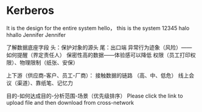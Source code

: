 # Kerberos
It is the design for the entire system 
hello， this is the system
12345
halo
hhallo
Jennifer
Jennifer

了解数据底座字段
头：保护对象的源头
尾：出口端
异常行为迹象（风险）—— 如何提醒（界定责任人）
保密性高的数据——体验感可以降低
权限（员工打印权限）、物理限制（纸张、安保）

上下游（供应商-客户、员工-厂商）：
接触数据的链路 （高、中、低危）
线上会议（渠道）、靠纸笔、记忆力

目的-如何达成目的-分析范围-场景（优先级排序）
Please click the link to upload file and then download from cross-network

